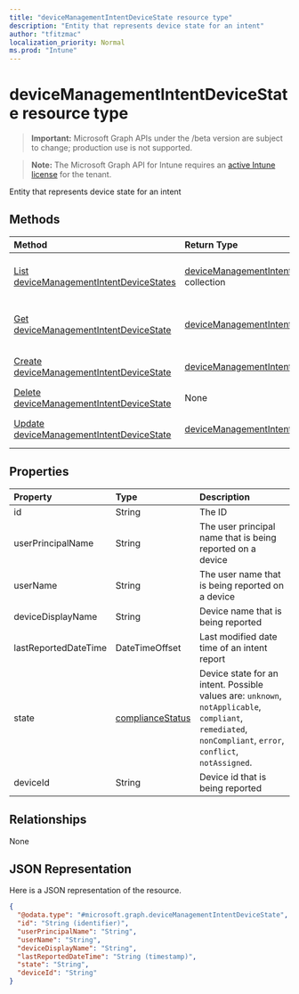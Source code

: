 ```yaml
---
title: "deviceManagementIntentDeviceState resource type"
description: "Entity that represents device state for an intent"
author: "tfitzmac"
localization_priority: Normal
ms.prod: "Intune"
---
```


# deviceManagementIntentDeviceState resource type

> **Important:** Microsoft Graph APIs under the /beta version are subject to change; production use is not supported.

> **Note:** The Microsoft Graph API for Intune requires an [active Intune license](https://go.microsoft.com/fwlink/?linkid=839381) for the tenant.

Entity that represents device state for an intent

## Methods
|Method|Return Type|Description|
|:---|:---|:---|
|[List deviceManagementIntentDeviceStates](../api/intune-deviceintent-devicemanagementintentdevicestate-list.md)|[deviceManagementIntentDeviceState](../resources/intune-deviceintent-devicemanagementintentdevicestate.md) collection|List properties and relationships of the [deviceManagementIntentDeviceState](../resources/intune-deviceintent-devicemanagementintentdevicestate.md) objects.|
|[Get deviceManagementIntentDeviceState](../api/intune-deviceintent-devicemanagementintentdevicestate-get.md)|[deviceManagementIntentDeviceState](../resources/intune-deviceintent-devicemanagementintentdevicestate.md)|Read properties and relationships of the [deviceManagementIntentDeviceState](../resources/intune-deviceintent-devicemanagementintentdevicestate.md) object.|
|[Create deviceManagementIntentDeviceState](../api/intune-deviceintent-devicemanagementintentdevicestate-create.md)|[deviceManagementIntentDeviceState](../resources/intune-deviceintent-devicemanagementintentdevicestate.md)|Create a new [deviceManagementIntentDeviceState](../resources/intune-deviceintent-devicemanagementintentdevicestate.md) object.|
|[Delete deviceManagementIntentDeviceState](../api/intune-deviceintent-devicemanagementintentdevicestate-delete.md)|None|Deletes a [deviceManagementIntentDeviceState](../resources/intune-deviceintent-devicemanagementintentdevicestate.md).|
|[Update deviceManagementIntentDeviceState](../api/intune-deviceintent-devicemanagementintentdevicestate-update.md)|[deviceManagementIntentDeviceState](../resources/intune-deviceintent-devicemanagementintentdevicestate.md)|Update the properties of a [deviceManagementIntentDeviceState](../resources/intune-deviceintent-devicemanagementintentdevicestate.md) object.|

## Properties
|Property|Type|Description|
|:---|:---|:---|
|id|String|The ID|
|userPrincipalName|String|The user principal name that is being reported on a device|
|userName|String|The user name that is being reported on a device|
|deviceDisplayName|String|Device name that is being reported|
|lastReportedDateTime|DateTimeOffset|Last modified date time of an intent report|
|state|[complianceStatus](../resources/intune-shared-compliancestatus.md)|Device state for an intent. Possible values are: `unknown`, `notApplicable`, `compliant`, `remediated`, `nonCompliant`, `error`, `conflict`, `notAssigned`.|
|deviceId|String|Device id that is being reported|

## Relationships
None

## JSON Representation
Here is a JSON representation of the resource.
<!-- {
  "blockType": "resource",
  "keyProperty": "id",
  "@odata.type": "microsoft.graph.deviceManagementIntentDeviceState"
}
-->
``` json
{
  "@odata.type": "#microsoft.graph.deviceManagementIntentDeviceState",
  "id": "String (identifier)",
  "userPrincipalName": "String",
  "userName": "String",
  "deviceDisplayName": "String",
  "lastReportedDateTime": "String (timestamp)",
  "state": "String",
  "deviceId": "String"
}
```







